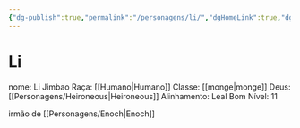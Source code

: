 ```yaml
---
{"dg-publish":true,"permalink":"/personagens/li/","dgHomeLink":true,"dgPassFrontmatter":false}
---
```




# Li
nome: Li Jimbao
Raça: [[Humano|Humano]]
Classe: [[monge|monge]]
Deus: [[Personagens/Heironeous|Heironeous]]
Alinhamento: Leal Bom
Nível: 11

irmão de [[Personagens/Enoch|Enoch]]